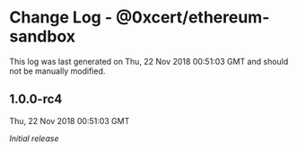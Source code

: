 # Change Log - @0xcert/ethereum-sandbox

This log was last generated on Thu, 22 Nov 2018 00:51:03 GMT and should not be manually modified.

## 1.0.0-rc4
Thu, 22 Nov 2018 00:51:03 GMT

*Initial release*

